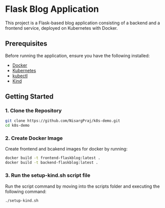 # Flask Blog Application

This project is a Flask-based blog application consisting of a backend and a frontend service, deployed on Kubernetes with Docker.

## Prerequisites

Before running the application, ensure you have the following installed:

- [Docker](https://www.docker.com/products/docker-desktop)
- [Kubernetes](https://kubernetes.io/docs/setup/)
- [kubectl](https://kubernetes.io/docs/tasks/tools/install-kubectl/)
- [Kind](https://kind.sigs.k8s.io/docs/user/quick-start/)

## Getting Started

### 1. Clone the Repository

```bash
git clone https://github.com/NisargPraj/k8s-demo.git
cd k8s-demo
```

### 2. Create Docker Image

Create frontend and bcakend images for docker by running:

```bash
docker build -t frontend-flaskblog:latest .
docker build -t backend-flaskblog:latest .
```

### 3. Run the setup-kind.sh script file

Run the script command by moving into the scripts folder and executing the following command:

```bash
./setup-kind.sh
```
